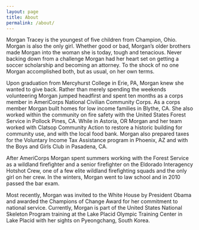 ```yaml
---
layout: page
title: About
permalink: /about/
---
```


Morgan Tracey is the youngest of five children from Champion, Ohio. Morgan is also the only girl. Whether good or bad, Morgan’s older brothers made Morgan into the woman she is today, tough and tenacious. Never backing down from a challenge Morgan had her heart set on getting a soccer scholarship and becoming an attorney. To the shock of no one Morgan accomplished both, but as usual, on her own terms.

Upon graduation from Mercyhurst College in Erie, PA, Morgan knew she wanted to give back. Rather than merely spending the weekends volunteering Morgan jumped headfirst and spent ten months as a corps member in AmeriCorps National Civilian Community Corps. As a corps member Morgan built homes for low income families in Blythe, CA. She also worked within the community on fire safety with the United States Forest Service in Pollock Pines, CA. While in Astoria, OR Morgan and her team worked with Clatsop Community Action to restore a historic building for community use, and with the local food bank. Morgan also prepared taxes for the Voluntary Income Tax Assistance program in Phoenix, AZ and with the Boys and Girls Club in Pasadena, CA.

After AmeriCorps Morgan spent summers working with the Forest Service as a wildland firefighter and a senior firefighter on the Eldorado Interagency Hotshot Crew, one of a few elite wildland firefighting squads and the only girl on her crew. In the winters, Morgan went to law school and in 2010 passed the bar exam.

Most recently, Morgan was invited to the White House by President Obama and awarded the Champions of Change Award for her commitment to national service. Currently, Morgan is part of the United States National Skeleton Program training at the Lake Placid Olympic Training Center in Lake Placid with her sights on Pyeongchang, South Korea.
